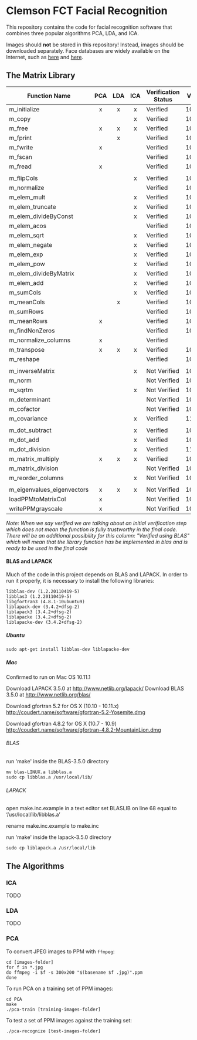 # Clemson FCT Facial Recognition

This repository contains the code for facial recognition software that combines three popular algorithms PCA, LDA, and ICA.

Images should __not__ be stored in this repository! Instead, images should be downloaded separately. Face databases are widely available on the Internet, such as [here](http://web.mit.edu/emeyers/www/face_databases.html) and [here](http://face-rec.org/databases/).

## The Matrix Library

Function Name              | PCA | LDA | ICA | Verification Status | Verify Date | Member
---                        |:---:|:---:|:---:|---                  |---          |---       
m_initialize               |  x  |  x  |  x  | Verified            | 10/21/15    | Taylor
m_copy                     |     |     |  x  | Verified            | 10/21/15    | Taylor
m_free                     |  x  |  x  |  x  | Verified            | 10/21/15    | Taylor
m_fprint                   |     |  x  |     | Verified            | 10/21/15    | Taylor
m_fwrite                   |  x  |     |     | Verified            | 10/21/15    | Taylor
m_fscan                    |     |     |     | Verified            | 10/21/15    | Taylor
m_fread                    |  x  |     |     | Verified            | 10/21/15    | Taylor
                           |     |     |     |                     |             |
m_flipCols                 |     |     |  x  | Verified            | 10/02/15    | James
m_normalize                |     |     |     | Verified            | 10/02/2015  | James
m_elem_mult                |     |     |  x  | Verified            | 10/02/2015  | James
m_elem_truncate            |     |     |  x  | Verified            | 10/02/2015  | James
m_elem_divideByConst       |     |     |  x  | Verified            | 10/02/2015  | James
m_elem_acos                |     |     |     | Verified            | 10/02/2015  | James
m_elem_sqrt                |     |     |  x  | Verified            | 10/02/2015  | James
m_elem_negate              |     |     |  x  | Verified            | 10/02/2015  | James
m_elem_exp                 |     |     |  x  | Verified            | 10/02/2015  | James
m_elem_pow                 |     |     |  x  | Verified            | 10/02/2015  | James
m_elem_divideByMatrix      |     |     |  x  | Verified            | 10/02/2015  | James
m_elem_add                 |     |     |  x  | Verified            | 10/02/2015  | James
m_sumCols                  |     |     |  x  | Verified            | 10/02/2015  | James
m_meanCols                 |     |  x  |     | Verified            | 10/02/2015  | James
m_sumRows                  |     |     |     | Verified            | 10/02/2015  | James
m_meanRows                 |  x  |     |     | Verified            | 10/06/2015  | James
m_findNonZeros             |     |     |     | Verified            | 10/06/2015  | James
m_normalize_columns        |  x  |     |     | Verified            |             |
m_transpose                |  x  |  x  |  x  | Verified            | 10/06/2015  | James
m_reshape                  |     |     |     | Verified            | 10/06/2015  | James
                           |     |     |     |                     |             |
m_inverseMatrix            |     |     |  x  | Not Verified        | 10/07/15    | Miller
m_norm                     |     |     |     | Not Verified        | 10/07/15    | Miller
m_sqrtm                    |     |     |  x  | Not Verified        | 10/07/15    | Miller
m_determinant              |     |     |     | Not Verified        | 10/07/15    | Miller
m_cofactor                 |     |     |     | Not Verified        | 10/07/15    | Miller
m_covariance               |     |     |  x  | Verified            | 11/05/15    | Greg
                           |     |     |     |                     |             |
m_dot_subtract             |     |     |  x  | Verified            | 10/21/15    | Taylor
m_dot_add                  |     |     |  x  | Verified            | 10/21/15    | Taylor
m_dot_division             |     |     |  x  | Verified            | 11/03/15    | Greg
m_matrix_multiply          |  x  |  x  |  x  | Verified            | 10/21/15    | Taylor
m_matrix_division          |     |     |     | Not Verified        | 10/21/15    | Taylor
m_reorder_columns          |     |     |  x  | Not Verified        | 10/21/15    | Taylor
                           |     |     |     |                     |             |
m_eigenvalues_eigenvectors |  x  |  x  |  x  | Not Verified        | 10/22/15    | Colin
loadPPMtoMatrixCol         |  x  |     |     | Not Verified        | 10/22/15    | Colin
writePPMgrayscale          |  x  |     |     | Not Verified        | 10/22/15    | Colin

_Note: When we say verified we are talking about an initial verification step which does not mean the function is fully trustworthy in the final code. There will be an additional possibility for this column: "Verified using BLAS" which will mean that the library function has be implemented in blas and is ready to be used in the final code_

#### BLAS and LAPACK

Much of the code in this project depends on BLAS and LAPACK. In order to run it properly, it is necessary to install the following libraries:

    libblas-dev (1.2.20110419-5)
    libblas3 (1.2.20110419-5)
    libgfortran3 (4.8.1-10ubuntu9)
    liblapack-dev (3.4.2+dfsg-2)
    liblapack3 (3.4.2+dfsg-2)
    liblapacke (3.4.2+dfsg-2)
    liblapacke-dev (3.4.2+dfsg-2)

##### Ubuntu

    sudo apt-get install libblas-dev liblapacke-dev

##### Mac

Confirmed to run on Mac OS 10.11.1

Download LAPACK 3.5.0 at http://www.netlib.org/lapack/
Download BLAS 3.5.0 at http://www.netlib.org/blas/

Download gfortran 5.2 for OS X (10.10 - 10.11.x)
http://coudert.name/software/gfortran-5.2-Yosemite.dmg

Download gfortran 4.8.2 for OS X (10.7 - 10.9)
http://coudert.name/software/gfortran-4.8.2-MountainLion.dmg

###### BLAS

run 'make' inside the BLAS-3.5.0 directory

    mv blas-LINUX.a libblas.a
    sudo cp libblas.a /usr/local/lib/

###### LAPACK

open make.inc.example in a text editor
set BLASLIB on line 68 equal to ‘/usr/local/lib/libblas.a’

rename make.inc.example to make.inc

run 'make' inside the lapack-3.5.0 directory

    sudo cp liblapack.a /usr/local/lib

## The Algorithms

### ICA

TODO

### LDA

TODO

### PCA

To convert JPEG images to PPM with `ffmpeg`:

    cd [images-folder]
    for f in *.jpg
    do ffmpeg -i $f -s 300x200 "$(basename $f .jpg)".ppm
    done

To run PCA on a training set of PPM images:

    cd PCA
    make
    ./pca-train [training-images-folder]

To test a set of PPM images against the training set:

    ./pca-recognize [test-images-folder]
